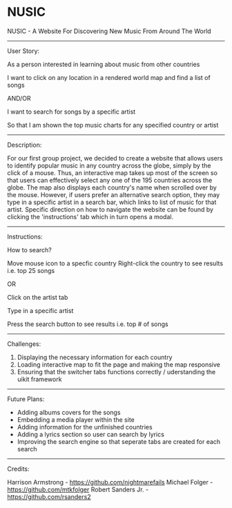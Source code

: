 # NUSIC

NUSIC - A Website For Discovering New Music From Around The World    

---------

User Story:

As a person interested in learning about music from other countries

I want to click on any location in a rendered world map and find a list of songs

AND/OR 

I want to search for songs by a specific artist

So that I am shown the top music charts for any specified country or artist

---------

Description:

For our first group project, we decided to create a website that allows users to identify popular music in any country across the globe, simply by the click of a mouse. Thus, an interactive map takes up most of the screen so that users can effectively select any one of the 195 countries across the globe. The map also displays each country's name when scrolled over by the mouse. However, if users prefer an alternative search option, they may type in a specific artist in a search bar, which links to list of music for that artist. Specific direction on how to navigate the website can be found by clicking the 'instructions' tab which in turn opens a modal. 

---------

Instructions: 

How to search?

Move mouse icon to a specfic country 
Right-click the country to see results i.e. top 25 songs

OR

Click on the artist tab

Type in a specific artist 

Press the search button to see results i.e. top # of songs

---------

Challenges: 

1. Displaying the necessary information for each country
2. Loading interactive map to fit the page and making the map responsive
3. Ensuring that the switcher tabs functions correctly / uderstanding the uikit framework

---------

Future Plans: 

- Adding albums covers for the songs
- Embedding a media player within the site
- Adding information for the unfinished countries
- Adding a lyrics section so user can search by lyrics
- Improving the search engine so that seperate tabs are created for each search

----------

Credits:

Harrison Armstrong - https://github.com/nightmarefails
Michael Folger - https://github.com/mtkfolger
Robert Sanders Jr. - https://github.com/rsanders2
